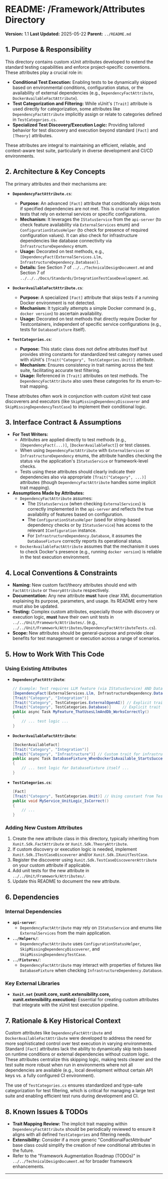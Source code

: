 # README: /Framework/Attributes Directory

**Version:** 1.1
**Last Updated:** 2025-05-22
**Parent:** `../README.md`

## 1. Purpose & Responsibility

This directory contains custom xUnit attributes developed to extend the standard testing capabilities and enforce project-specific conventions. These attributes play a crucial role in:

* **Conditional Test Execution:** Enabling tests to be dynamically skipped based on environmental conditions, configuration status, or the availability of external dependencies (e.g., `DependencyFactAttribute`, `DockerAvailableFactAttribute`).
* **Test Categorization and Filtering:** While xUnit's `[Trait]` attribute is used directly for categorization, some attributes like `DependencyFactAttribute` implicitly assign or relate to categories defined in `TestCategories.cs`.
* **Specialized Test Discovery/Execution Logic:** Providing tailored behavior for test discovery and execution beyond standard `[Fact]` and `[Theory]` attributes.

These attributes are integral to maintaining an efficient, reliable, and context-aware test suite, particularly in diverse development and CI/CD environments.

## 2. Architecture & Key Concepts

The primary attributes and their mechanisms are:

* **`DependencyFactAttribute.cs`**:
    * **Purpose:** An advanced `[Fact]` attribute that conditionally skips tests if specified dependencies are not met. This is crucial for integration tests that rely on external services or specific configurations.
    * **Mechanism:** It leverages the `IStatusService` from the `api-server` (to check feature availability via `ExternalServices` enum) and `ConfigurationStatusHelper` (to check for presence of required configuration values). It can also check for infrastructure dependencies like database connectivity via `InfrastructureDependency` enum.
    * **Usage:** Decorated on test methods, e.g., `[DependencyFact(ExternalServices.Llm, InfrastructureDependency.Database)]`.
    * **Details:** See Section 7 of `../../TechnicalDesignDocument.md` and Section 7 of `../../../Docs/Standards/IntegrationTestCaseDevelopment.md`.

* **`DockerAvailableFactAttribute.cs`**:
    * **Purpose:** A specialized `[Fact]` attribute that skips tests if a running Docker environment is not detected.
    * **Mechanism:** It typically attempts a simple Docker command (e.g., `docker version`) to ascertain availability.
    * **Usage:** Decorated on test methods that directly require Docker for Testcontainers, independent of specific service configurations (e.g., tests for `DatabaseFixture` itself).

* **`TestCategories.cs`**:
    * **Purpose:** This static class does not define attributes itself but provides string constants for standardized test category names used with xUnit's `[Trait("Category", TestCategories.Unit)]` attribute.
    * **Mechanism:** Ensures consistency in trait naming across the test suite, facilitating accurate test filtering.
    * **Usage:** Referenced in `[Trait]` attributes on test methods. The `DependencyFactAttribute` also uses these categories for its enum-to-trait mapping.

These attributes often work in conjunction with custom xUnit test case discoverers and executors (like `SkipMissingDependencyDiscoverer` and `SkipMissingDependencyTestCase`) to implement their conditional logic.

## 3. Interface Contract & Assumptions

* **For Test Writers:**
    * Attributes are applied directly to test methods (e.g., `[DependencyFact(...)]`, `[DockerAvailableFact]`) or test classes.
    * When using `DependencyFactAttribute` with `ExternalServices` or `InfrastructureDependency` enums, the attribute handles checking the status via the application's `IStatusService` or framework-level checks.
    * Tests using these attributes should clearly indicate their dependencies also via appropriate `[Trait("Category", ...)]` attributes (though `DependencyFactAttribute` handles some implicit trait mapping).
* **Assumptions Made by Attributes:**
    * `DependencyFactAttribute` assumes:
        * The `IStatusService` (when checking `ExternalServices`) is correctly implemented in the `api-server` and reflects the true availability of features based on configuration.
        * The `ConfigurationStatusHelper` (used for string-based dependency checks or by `IStatusService`) has access to the relevant `IConfiguration` instance.
        * For `InfrastructureDependency.Database`, it assumes the `DatabaseFixture` correctly reports its operational status.
    * `DockerAvailableFactAttribute` assumes that the mechanism it uses to check Docker's presence (e.g., running `docker version`) is reliable in the test execution environment.

## 4. Local Conventions & Constraints

* **Naming:** New custom fact/theory attributes should end with `FactAttribute` or `TheoryAttribute` respectively.
* **Documentation:** Any new attribute **must** have clear XML documentation explaining its purpose, parameters, and usage. Its README entry here must also be updated.
* **Testing:** Complex custom attributes, especially those with discovery or execution logic, **must** have their own unit tests in `../../Unit/Framework/Attributes/`. (e.g., `../../Unit/Framework/Attributes/DependencyFactAttributeTests.cs`).
* **Scope:** New attributes should be general-purpose and provide clear benefits for test management or execution across a range of scenarios.

## 5. How to Work With This Code

### Using Existing Attributes

* **`DependencyFactAttribute`**:
    ```csharp
    // Example: Test requires LLM feature (via IStatusService) AND Database infrastructure
    [DependencyFact(ExternalServices.Llm, InfrastructureDependency.Database)]
    [Trait("Category", "Integration")]
    [Trait("Category", TestCategories.ExternalOpenAI)] // Explicit trait for filtering
    [Trait("Category", TestCategories.Database)]     // Explicit trait for filtering
    public async Task MyFeature_ThatUsesLlmAndDb_WorksCorrectly()
    {
        // ... test logic ...
    }
    ```
* **`DockerAvailableFactAttribute`**:
    ```csharp
    [DockerAvailableFact]
    [Trait("Category", "Integration")]
    [Trait("Category", "Infrastructure")] // Custom trait for infrastructure-specific tests
    public async Task DatabaseFixture_WhenDockerIsAvailable_StartsSuccessfully()
    {
        // ... test logic for DatabaseFixture itself ...
    }
    ```
* **`TestCategories.cs`**:
    ```csharp
    [Fact]
    [Trait("Category", TestCategories.Unit)] // Using constant from TestCategories.cs
    public void MyService_UnitLogic_IsCorrect()
    {
        // ...
    }
    ```

### Adding New Custom Attributes

1.  Create the new attribute class in this directory, typically inheriting from `Xunit.Sdk.FactAttribute` or `Xunit.Sdk.TheoryAttribute`.
2.  If custom discovery or execution logic is needed, implement `Xunit.Sdk.ITestCaseDiscoverer` and/or `Xunit.Sdk.IXunitTestCase`.
3.  Register the discoverer using `Xunit.Sdk.TestCaseDiscovererAttribute` on your custom attribute if applicable.
4.  Add unit tests for the new attribute in `../../Unit/Framework/Attributes/`.
5.  Update this README to document the new attribute.

## 6. Dependencies

### Internal Dependencies

* **`api-server`**:
    * `DependencyFactAttribute` may rely on `IStatusService` and enums like `ExternalServices` from the main application.
* **`../Helpers/`**:
    * `DependencyFactAttribute` uses `ConfigurationStatusHelper`, `SkipMissingDependencyDiscoverer`, and `SkipMissingDependencyTestCase`.
* **`../Fixtures/`**:
    * `DependencyFactAttribute` may interact with properties of fixtures like `DatabaseFixture` when checking `InfrastructureDependency.Database`.

### Key External Libraries

* **`Xunit.net` (xunit.core, xunit.extensibility.core, xunit.extensibility.execution):** Essential for creating custom attributes that integrate with the xUnit test execution pipeline.

## 7. Rationale & Key Historical Context

Custom attributes like `DependencyFactAttribute` and `DockerAvailableFactAttribute` were developed to address the need for more sophisticated control over test execution in varying environments. Standard `[Fact]` attributes lack the ability to dynamically skip tests based on runtime conditions or external dependencies without custom logic. These attributes centralize this skipping logic, making tests cleaner and the test suite more robust when run in environments where not all dependencies are available (e.g., local development without certain API keys vs. a fully configured CI environment).

The use of `TestCategories.cs` ensures standardized and type-safe categorization for test filtering, which is critical for managing a large test suite and enabling efficient test runs during development and CI.

## 8. Known Issues & TODOs

* **Trait Mapping Review:** The implicit trait mapping within `DependencyFactAttribute` should be periodically reviewed to ensure it aligns with all defined `TestCategories` and filtering needs.
* **Extensibility:** Consider if a more generic "ConditionalFactAttribute" base class could simplify the creation of new conditional attributes in the future.
* Refer to the "Framework Augmentation Roadmap (TODOs)" in `../../TechnicalDesignDocument.md` for broader framework enhancements.

---
